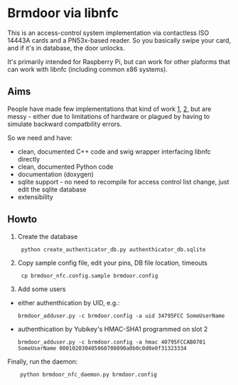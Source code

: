 # Brmdoor via libnfc

This is an access-control system implementation via contactless ISO 14443A cards
and a PN53x-based reader. So you basically swipe your card, and if it's in
database, the door unlocks.

It's primarily intended for Raspberry Pi, but can work for other plaforms that
can work with libnfc (including common x86 systems).

## Aims

People have made few implementations that kind of work
[1](https://www.brmlab.cz/project/brmdoor),
[2](https://github.com/hiviah/brmdoor-pn532/tree/pn532), but are
messy - either due to limitations of hardware or plagued by having to simulate
backward compatbility errors.

So we need and have:

  - clean, documented C++ code and swig wrapper interfacing libnfc directly
  - clean, documented Python code
  - documentation (doxygen)
  - sqlite support - no need to recompile for access control list change, just
    edit the sqlite database
  - extensibility

## Howto

1. Create the database

        python create_authenticator_db.py authenthicator_db.sqlite

2. Copy sample config file, edit your pins, DB file location, timeouts

        cp brmdoor_nfc.config.sample brmdoor.config

3. Add some users

  - either authenthication by UID, e.g.:

        brmdoor_adduser.py -c brmdoor.config -a uid 34795FCC SomeUserName

  - authenthication by Yubikey's HMAC-SHA1 programmed on slot 2

        brmdoor_adduser.py -c brmdoor.config -a hmac 40795FCCAB0701 SomeUserName 000102030405060708090a0b0c0d0e0f31323334

Finally, run the daemon:

        python brmdoor_nfc_daemon.py brmdoor.config


